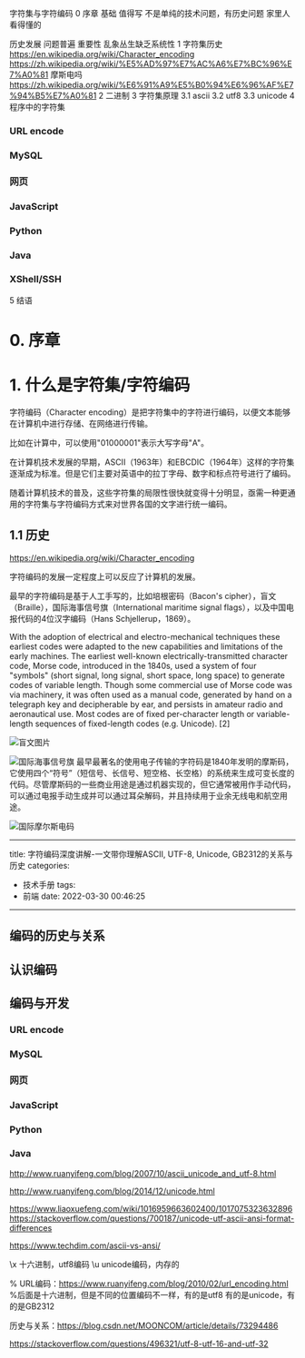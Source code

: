 
字符集与字符编码
0 序章
基础 值得写
不是单纯的技术问题，有历史问题
家里人看得懂的

历史发展
问题普遍
重要性
乱象丛生缺乏系统性
1 字符集历史
https://en.wikipedia.org/wiki/Character_encoding
https://zh.wikipedia.org/wiki/%E5%AD%97%E7%AC%A6%E7%BC%96%E7%A0%81
摩斯电吗 https://zh.wikipedia.org/wiki/%E6%91%A9%E5%B0%94%E6%96%AF%E7%94%B5%E7%A0%81
2 二进制
3 字符集原理
    3.1 ascii
    3.2 utf8
    3.3 unicode
4 程序中的字符集
### URL encode
### MySQL
### 网页
### JavaScript
### Python
### Java
### XShell/SSH
5 结语

# 0. 序章

# 1. 什么是字符集/字符编码

字符编码（Character encoding）是把字符集中的字符进行编码，以便文本能够在计算机中进行存储、在网络进行传输。

比如在计算中，可以使用"01000001"表示大写字母"A"。

在计算机技术发展的早期，ASCII（1963年）和EBCDIC（1964年）这样的字符集逐渐成为标准。但是它们主要对英语中的拉丁字母、数字和标点符号进行了编码。

随着计算机技术的普及，这些字符集的局限性很快就变得十分明显，亟需一种更通用的字符集与字符编码方式来对世界各国的文字进行统一编码。

## 1.1 历史

https://en.wikipedia.org/wiki/Character_encoding

字符编码的发展一定程度上可以反应了计算机的发展。

最早的字符编码是基于人工手写的，比如培根密码（Bacon's cipher），盲文（Braille），国际海事信号旗（International maritime signal flags），以及中国电报代码的4位汉字编码（Hans Schjellerup，1869）。

With the adoption of electrical and electro-mechanical techniques these earliest codes were adapted to the new capabilities and limitations of the early machines. The earliest well-known electrically-transmitted character code, Morse code, introduced in the 1840s, used a system of four "symbols" (short signal, long signal, short space, long space) to generate codes of variable length. Though some commercial use of Morse code was via machinery, it was often used as a manual code, generated by hand on a telegraph key and decipherable by ear, and persists in amateur radio and aeronautical use. Most codes are of fixed per-character length or variable-length sequences of fixed-length codes (e.g. Unicode). [2]

![盲文图片]()

![国际海事信号旗]()
最早最著名的使用电子传输的字符码是1840年发明的摩斯码，它使用四个“符号”（短信号、长信号、短空格、长空格）的系统来生成可变长度的代码。尽管摩斯码的一些商业用途是通过机器实现的，但它通常被用作手动代码，可以通过电报手动生成并可以通过耳朵解码，并且持续用于业余无线电和航空用途。

![国际摩尔斯电码]()











---
title: 字符编码深度讲解-一文带你理解ASCII, UTF-8, Unicode, GB2312的关系与历史
categories:
- 技术手册
tags:
- 前端
date: 2022-03-30 00:46:25
---

[](https://devtool.tech/utf8)

## 编码的历史与关系

## 认识编码

## 编码与开发

### URL encode
### MySQL
### 网页
### JavaScript
### Python
### Java

http://www.ruanyifeng.com/blog/2007/10/ascii_unicode_and_utf-8.html

http://www.ruanyifeng.com/blog/2014/12/unicode.html

https://www.liaoxuefeng.com/wiki/1016959663602400/1017075323632896
\
https://stackoverflow.com/questions/700187/unicode-utf-ascii-ansi-format-differences

https://www.techdim.com/ascii-vs-ansi/

\x 十六进制，utf8编码
\u unicode编码，内存的

% URL编码：https://www.ruanyifeng.com/blog/2010/02/url_encoding.html
%后面是十六进制，但是不同的位置编码不一样，有的是utf8 有的是unicode，有的是GB2312

历史与关系：https://blog.csdn.net/MOONCOM/article/details/73294486

https://stackoverflow.com/questions/496321/utf-8-utf-16-and-utf-32